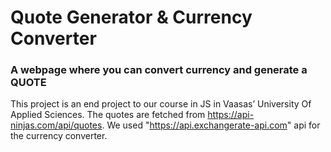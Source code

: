 # Quote Generator & Currency Converter

### A webpage where you can convert currency and generate a QUOTE

This project is an end project to our course in JS in Vaasas’ University Of Applied Sciences. The quotes are fetched from https://api-ninjas.com/api/quotes.
We used "https://api.exchangerate-api.com" api for the currency converter.